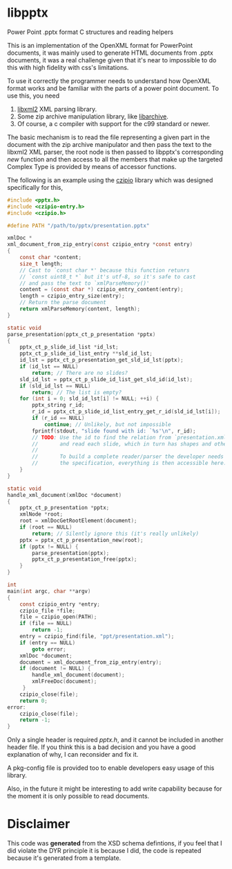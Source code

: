 # libpptx
Power Point .pptx format C structures and reading helpers

This is an implementation of the OpenXML format for PowerPoint documents, it was mainly used to generate HTML documents from .pptx documents, it was a real challenge given that it's near to impossible to do this with high fidelity with css's limitations.

To use it correctly the programmer needs to understand how OpenXML format works and be familiar with the parts of a power point document. To use this, you need

1. [libxml2](https://www.google.co.ve/url?sa=t&rct=j&q=&esrc=s&source=web&cd=1&cad=rja&uact=8&ved=0ahUKEwi16oOL6rnTAhUJZCYKHYebD04QFggjMAA&url=http%3A%2F%2Fxmlsoft.org%2F&usg=AFQjCNH6UicY70qLDVGTEZCAGPdZzJSgFw&sig2=-IHVCxhDhz5I18ipv94Jhw) XML parsing library.
2. Some zip archive manipulation library, like [libarchive](http://www.libarchive.org/).
3. Of course, a c compiler with support for the c99 standard or newer.

The basic mechanism is to read the file representing a given part in the document with the zip archive manipulator and then pass the text to the libxml2 XML parser, the root node is then passed to libpptx's corresponding *new* function and then access to all the members that make up the targeted Complex Type is provided by means of accessor functions.

The following is an example using the [czipio](https://github.com/iharob/czipio) library which was designed specifically for this,

```c
#include <pptx.h>
#include <czipio-entry.h>
#include <czipio.h>

#define PATH "/path/to/pptx/presentation.pptx"

xmlDoc *
xml_document_from_zip_entry(const czipio_entry *const entry)
{
    const char *content;
    size_t length;
    // Cast to `const char *' because this function retunrs
    // `const uint8_t *` but it's utf-8, so it's safe to cast
    // and pass the text to `xmlParseMemory()'
    content = (const char *) czipio_entry_content(entry);
    length = czipio_entry_size(entry);
    // Return the parse document
    return xmlParseMemory(content, length);
}

static void
parse_presentation(pptx_ct_p_presentation *pptx)
{
    pptx_ct_p_slide_id_list *id_lst;
    pptx_ct_p_slide_id_list_entry **sld_id_lst;
    id_lst = pptx_ct_p_presentation_get_sld_id_lst(pptx);
    if (id_lst == NULL)
        return; // There are no slides?
    sld_id_lst = pptx_ct_p_slide_id_list_get_sld_id(id_lst);
    if (sld_id_lst == NULL)
        return; // The list is empty?
    for (int i = 0; sld_id_lst[i] != NULL; ++i) {
        pptx_string r_id;
        r_id = pptx_ct_p_slide_id_list_entry_get_r_id(sld_id_lst[i]);
        if (r_id == NULL)
            continue; // Unlikely, but not impossible
        fprintf(stdout, "slide found with id: `%s'\n", r_id);
        // TODO: Use the id to find the relation from `presentation.xml.rels'
        //       and read each slide, which in turn has shapes and other parts.
        //
        //       To build a complete reader/parser the developer needs to read
        //       the specification, everything is then accessible here.
    }
}

static void
handle_xml_document(xmlDoc *document)
{
    pptx_ct_p_presentation *pptx;
    xmlNode *root;
    root = xmlDocGetRootElement(document);
    if (root == NULL)
        return; // Silently ignore this (it's really unlikely)
    pptx = pptx_ct_p_presentation_new(root);
    if (pptx != NULL) {
        parse_presentation(pptx);
        pptx_ct_p_presentation_free(pptx);
    }
}

int
main(int argc, char **argv)
{
    const czipio_entry *entry;
    czipio_file *file;
    file = czipio_open(PATH);
    if (file == NULL)
        return -1;
    entry = czipio_find(file, "ppt/presentation.xml");
    if (entry == NULL)
        goto error;
    xmlDoc *document;
    document = xml_document_from_zip_entry(entry);
    if (document != NULL) {
        handle_xml_document(document);
        xmlFreeDoc(document);
     }
    czipio_close(file);
    return 0;
error:
    czipio_close(file);
    return -1;
}
```

Only a single header is required *pptx.h*, and it cannot be included in another header file. If you think this is a bad decision and you have a good explanation of why, I can reconsider and fix it.

A pkg-config file is provided too to enable developers easy usage of this library.

Also, in the future it might be interesting to add write capability because for the moment it is only possible to read documents.

# Disclaimer

This code was **generated** from the XSD schema defintions, if you feel that I did violate the DYR principle it is because I did, the code is repeated because it's generated from a template.
